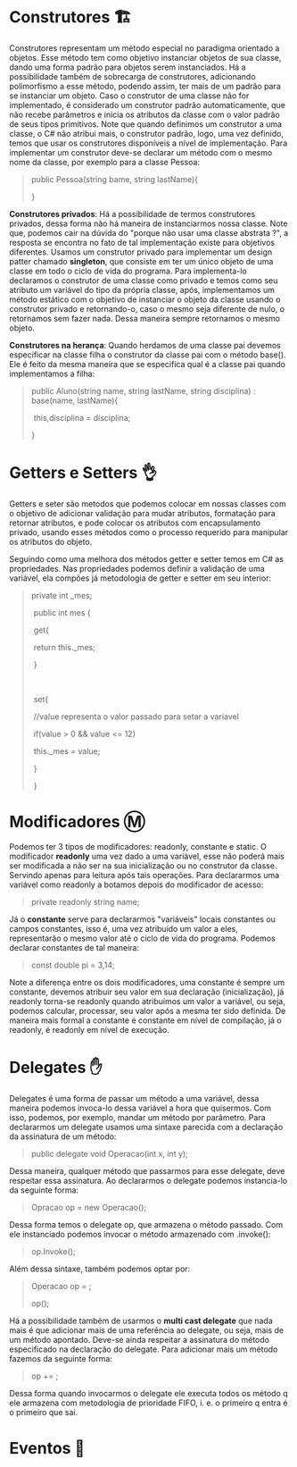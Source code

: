 # Construtores :building_construction:

Construtores representam um método especial no paradigma orientado a objetos. Esse método tem como objetivo instanciar objetos de sua classe, dando uma forma padrão para objetos serem instanciados. Há a possibilidade também de sobrecarga de construtores, adicionando polimorfismo a esse método, podendo assim, ter mais de um padrão para se instanciar um objeto. Caso o construtor de uma classe não for implementado, é considerado um construtor padrão automaticamente, que não recebe parâmetros e inicia os atributos da classe com o valor padrão de seus tipos primitivos. Note que quando definimos um construtor a uma classe, o C# não atribui mais, o construtor padrão, logo, uma vez definido, temos que usar os construtores disponíveis a nível de implementação. Para implementar um construtor deve-se declarar um método com o mesmo nome da classe, por exemplo para a classe Pessoa:

> public Pessoa(string bame, string lastName){
>
> }

**Construtores privados**: Há a possibilidade de termos construtores privados, dessa forma não há maneira de instanciarmos nossa classe. Note que, podemos cair na dúvida do "porque não usar uma classe abstrata ?", a resposta se encontra no fato de tal implementação existe para objetivos diferentes. Usamos um construtor privado para implementar um design patter chamado **singleton**, que consiste em ter um único objeto de uma classe em todo o ciclo de vida do programa. Para implementa-lo declaramos o construtor de uma classe como privado e temos como seu atributo um variável do tipo da própria classe, após,  implementamos um método estático com o objetivo de instanciar o objeto da classe usando o construtor privado e retornando-o, caso o mesmo seja diferente de nulo, o retornamos sem fazer nada. Dessa maneira sempre retornamos o mesmo objeto.

**Construtores na herança**: Quando herdamos de uma classe pai devemos especificar na classe filha o construtor da classe pai com o método base(). Ele é feito da mesma maneira que se especifica qual é a classe pai quando implementamos a filha:

> public Aluno(string name,  string lastName, string disciplina) : base(name, lastName){
>
> ​		this,disciplina = disciplina;
>
> }



# Getters e Setters :ok_hand:

Getters e seter são metodos que podemos colocar em nossas classes com o objetivo de adicionar validação para mudar atributos, formatação para retornar atributos, e pode colocar os atributos com encapsulamento privado, usando esses métodos como o processo requerido para manipular os atributos do objeto.

Seguindo como uma melhora dos métodos getter e setter temos em C# as propriedades. Nas propriedades podemos definir a validação de uma variável, ela compões já metodologia de getter e setter em seu interior:

>private int _mes;
>
>​		public int mes {
>
>​				get{
>
>​						return this._mes;
>
>​				}
>
>​				
>
>​				set{
>
>​						//value representa o valor passado para setar a variavel
>
>​						if(value > 0 && value <= 12)
>
>​								this._mes = value;
>
>​				}
>
>​		}



# Modificadores :m:

Podemos ter 3 tipos de modificadores: readonly, constante e static. O modificador **readonly** uma vez dado a uma variável, esse não poderá mais ser modificada a não ser na sua inicialização ou no construtor da classe. Servindo apenas para leitura após tais operações. Para declararmos uma variável como readonly a botamos depois do modificador de acesso:

>  private readonly string name;

Já o **constante** serve para declararmos "variáveis" locais constantes ou campos constantes, isso é, uma vez atribuído um valor a eles, representarão o mesmo valor até o ciclo de vida do programa. Podemos declarar constantes de tal maneira:

> const double pi = 3,14;

Note a diferença entre os dois modificadores, uma constante é sempre um constante, devemos atribuir seu valor em sua declaração (inicialização), já readonly torna-se readonly quando atribuímos um valor a variável, ou seja, podemos calcular, processar, seu valor após a mesma ter sido definida. De maneira mais formal a constante é constante em nível de compilação, já o readonly, é readonly em nível de execução.



# Delegates :hand:

Delegates é uma forma de passar um método a uma variável, dessa maneira podemos invoca-lo dessa variável a hora que quisermos. Com isso, podemos, por exemplo, mandar um método por parâmetro. Para declararmos um delegate usamos uma sintaxe parecida com a declaração da assinatura de um método:

> public delegate void Operacao(int x, int y);

Dessa maneira, qualquer método que passarmos para esse delegate, deve respeitar essa assinatura. Ao declararmos o delegate podemos instancia-lo da seguinte forma:

> Opracao op = new Operacao(<metodo aqui>);

Dessa forma temos o delegate op, que armazena o método passado. Com ele instanciado podemos invocar o método armazenado com .invoke():

> op.Invoke(<parametros do metodo>);

Além dessa sintaxe, também podemos optar por:

> Operacao op = <metodo aqui>;
>
> op(<paratetros do metodo>);

Há a possibilidade também de usarmos o **multi cast delegate** que nada mais é que adicionar mais de uma referência ao delegate, ou seja, mais de um método apontado. Deve-se ainda respeitar a assinatura do método especificado na declaração do delegate. Para adicionar mais um método fazemos da seguinte forma:

> op += <metodo aqui>;

Dessa forma quando invocarmos o delegate ele executa todos os método q ele armazena com metodologia de prioridade FIFO, i. e. o primeiro q entra é o primeiro que sai.



# Eventos :ticket:

